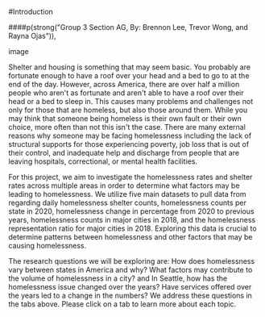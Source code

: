 #Introduction

####p(strong("Group 3 Section AG, By: Brennon Lee, Trevor Wong, and Rayna Ojas")),
    
image
    
Shelter and housing is something that may seem basic. You probably are fortunate enough to 
have a roof over your head and a bed to go to at the end of the day. However, across America, 
there are over half a million people who aren't as fortunate and aren't able to have a 
roof over their head or a bed to sleep in. This causes many problems and challenges not only for 
those that are homeless, but also those around them. While you may think that someone being homeless 
is their own fault or their own choice, more often than not this isn't the case. There are many 
external reasons why someone may be facing homelessness including the lack of structural supports 
for those experiencing poverty, job loss that is out of their control, and inadequate help and 
discharge from people that are leaving hospitals, correctional, or mental health facilities.
   
For this project, we aim to investigate the homelessness rates and shelter rates across multiple
areas in order to determine what factors may be leading to homelessness. We utilize five main datasets
to pull data from regarding daily homelessness shelter counts, homelessness counts per state in 2020,
homelessness change in percentage from 2020 to previous years, homelessness counts in major cities in 
2018, and the homelessness representation ratio for major cities in 2018. Exploring this data is crucial
to determine patterns between homelessness and other factors that may be causing homelessness.
 
The research questions we will be exploring are: How does homelessness vary between states in America and why? 
What factors may contribute to the volume of homelessness in a city? and In Seattle, how has the homelessness issue 
changed over the years? Have services offered over the years led to a change in the numbers? We address these 
questions in the tabs above. Please click on a tab to learn more about each topic.
